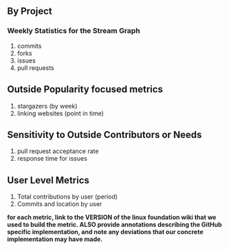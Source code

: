 ## By Project
### Weekly Statistics for the Stream Graph
1. commits
2. forks
3. issues
4. pull requests

## Outside Popularity focused metrics
1. stargazers (by week)
2. linking websites (point in time)

## Sensitivity to Outside Contributors or Needs
1. pull request acceptance rate
2. response time for issues

## User Level Metrics
1. Total contributions by user (period)
2. Commits and location by user


**for each metric, link to the VERSION of the linux foundation wiki that we used to build the metric. ALSO provide annotations describing the GitHub specific implementation, and note any deviations that our concrete implementation may have made.** 
